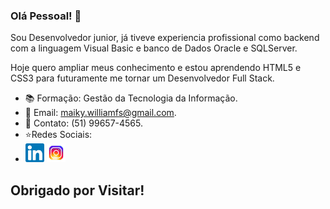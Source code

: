 ### Olá Pessoal! 👋

  Sou Desenvolvedor junior, já tiveve experiencia profissional como backend com a linguagem Visual Basic e banco de Dados Oracle e SQLServer.
  
Hoje quero ampliar meus conhecimento e estou aprendendo HTML5 e CSS3 para futuramente me tornar um Desenvolvedor Full Stack.

-  :books: Formação: Gestão da Tecnologia da Informação.
-  :email: Email: maiky.williamfs@gmail.com.
-  :calling: Contato: (51) 99657-4565.
-  ⭐Redes Sociais: 
-  [<img src="Imagens/icon-linkedin.png" width="30">](https://www.linkedin.com/in/maikywilliam/) [<img src="Imagens/icon-insta.png" width="30" text-aling="center">](https://www.instagram.com/maiky_william/)
## Obrigado por Visitar!

